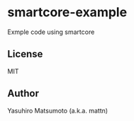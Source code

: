 # smartcore-example

Exmple code using smartcore

## License

MIT

## Author

Yasuhiro Matsumoto (a.k.a. mattn)
